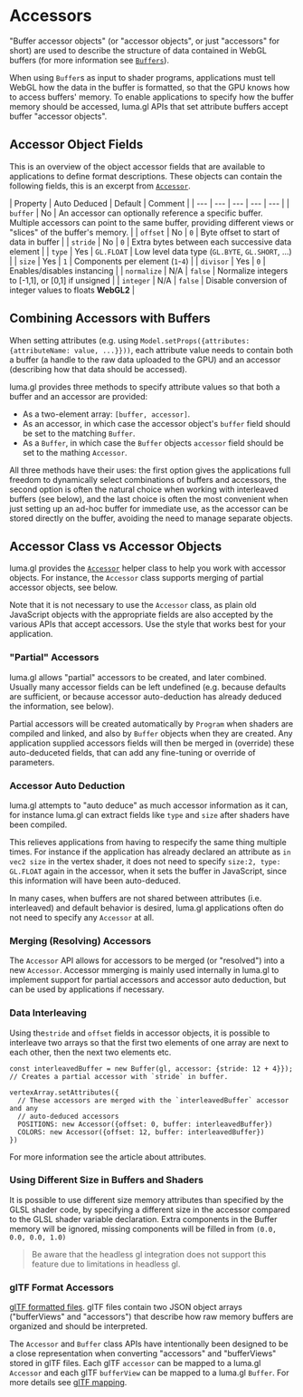 # Accessors

"Buffer accessor objects" (or "accessor objects", or just "accessors" for short) are used to describe the structure of data contained in WebGL buffers (for more information see [`Buffers`](developers-guide/buffers.md)).

When using `Buffer`s as input to shader programs, applications must tell WebGL how the data in the buffer is formatted, so that the GPU knows how to access buffers' memory. To enable applications to specify how the buffer memory should be accessed, luma.gl APIs that set attribute buffers accept buffer "accessor objects".

## Accessor Object Fields

This is an overview of the object accessor fields that are available to applications to define format descriptions. These objects can contain the following fields, this is an excerpt from [`Accessor`](api-reference/webgl/accessor.md).

| Property    | Auto Deduced | Default    | Comment |
| ---         | ---          | ---        | ---        | ---     |
| `buffer`    | No           | An accessor can optionally reference a specific buffer. Multiple accessors can point to the same buffer, providing different views or "slices" of the buffer's memory. |
| `offset`    | No           | `0`        | Byte offset to start of data in buffer |
| `stride`    | No           | `0`        | Extra bytes between each successive data element |
| `type`      | Yes          | `GL.FLOAT` | Low level data type (`GL.BYTE`, `GL.SHORT`, ...) |
| `size`      | Yes          | `1`        | Components per element (`1`-`4`) |
| `divisor`   | Yes          | `0`        | Enables/disables instancing |
| `normalize` | N/A          | `false`    | Normalize integers to [-1,1], or [0,1] if unsigned |
| `integer`   | N/A          | `false`    | Disable conversion of integer values to floats **WebGL2** |


## Combining Accessors with Buffers

When setting attributes (e.g. using `Model.setProps({attributes: {attributeName: value, ...}}))`, each attribute value needs to contain both a buffer (a handle to the raw data uploaded to the GPU) and an accessor (describing how that data should be accessed).

luma.gl provides three methods to specify attribute values so that both a buffer and an accessor are provided:
* As a two-element array: `[buffer, accessor]`.
* As an accessor, in which case the accessor object's `buffer` field should be set to the matching `Buffer`.
* As a `Buffer`, in which case the `Buffer` objects `accessor` field should be set to the mathing `Accessor`.

All three methods have their uses: the first option gives the applications full freedom to dynamically select combinations of buffers and accessors, the second option is often the natural choice when working with interleaved buffers (see below), and the last choice is often the most convenient when just setting up an ad-hoc buffer for immediate use, as the accessor can be stored directly on the buffer, avoiding the need to manage separate objects.


## Accessor Class vs Accessor Objects

luma.gl provides the [`Accessor`](api-reference/webgl/accessor.md) helper class to help you work with accessor objects. For instance, the `Accessor` class supports merging of partial accessor objects, see below.

Note that it is not necessary to use the `Accessor` class, as plain old JavaScript objects with the appropriate fields are also accepted by the various APIs that accept accessors. Use the style that works best for your application.


### "Partial" Accessors

luma.gl allows "partial" accessors to be created, and later combined. Usually many accessor fields can be left undefined (e.g. because defaults are sufficient, or because accessor auto-deduction has already deduced the information, see below).

Partial accessors will be created automatically by `Program` when shaders are compiled and linked, and also by `Buffer` objects when they are created. Any application supplied accessors fields will then be merged in (override) these auto-deduceted fields, that can add any fine-tuning or override of parameters.


### Accessor Auto Deduction

luma.gl attempts to "auto deduce" as much accessor information as it can, for instance luma.gl can extract fields like `type` and `size` after shaders have been compiled.

This relieves applications from having to respecify the same thing multiple times. For instance if the application has already declared an attribute as `in vec2 size` in the vertex shader, it does not need to specify `size:2, type: GL.FLOAT` again in the accessor, when it sets the buffer in JavaScript, since this information will have been auto-deduced.

In many cases, when buffers are not shared between attributes (i.e. interleaved) and default behavior is desired, luma.gl applications often do not need to specify any `Accessor` at all.


### Merging (Resolving) Accessors

The `Accessor` API allows for accessors to be merged (or "resolved") into a new `Accessor`. Accessor mmerging is mainly used internally in luma.gl to implement support for partial accessors and accessor auto deduction, but can be used by applications if necessary.


### Data Interleaving

Using the`stride` and `offset` fields in accessor objects, it is possible to interleave two arrays so that the first two elements of one array are next to each other, then the next two elements etc.

```
const interleavedBuffer = new Buffer(gl, accessor: {stride: 12 + 4}}); // Creates a partial accessor with `stride` in buffer.

vertexArray.setAttributes({
  // These accessors are merged with the `interleavedBuffer` accessor and any
  // auto-deduced accessors
  POSITIONS: new Accessor({offset: 0, buffer: interleavedBuffer})
  COLORS: new Accessor({offset: 12, buffer: interleavedBuffer})
})
```

For more information see the article about attributes.


### Using Different Size in Buffers and Shaders

It is possible to use different size memory attributes than specified by the GLSL shader code, by specifying a different size in the accessor compared to the GLSL shader variable declaration. Extra components in the Buffer memory will be ignored, missing components will be filled in from `(0.0, 0.0, 0.0, 1.0)`

> Be aware that the headless gl integration does not support this feature due to limitations in headless gl.


### glTF Format Accessors

[glTF formatted files](https://www.khronos.org/gltf/). glTF files contain two JSON object arrays ("bufferViews" and "accessors") that describe how raw memory buffers are organized and should be interpreted.

The `Accessor` and `Buffer` class APIs have intentionally been designed to be a close representation when converting "accessors" and "bufferViews" stored in glTF files. Each glTF `accessor` can be mapped to a luma.gl `Accessor` and each glTF `bufferView` can be mapped to a luma.gl `Buffer`. For more details see [glTF mapping]().
